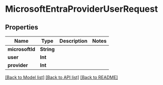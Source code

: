 # MicrosoftEntraProviderUserRequest

## Properties
Name | Type | Description | Notes
------------ | ------------- | ------------- | -------------
**microsoftId** | **String** |  | 
**user** | **Int** |  | 
**provider** | **Int** |  | 

[[Back to Model list]](../README.md#documentation-for-models) [[Back to API list]](../README.md#documentation-for-api-endpoints) [[Back to README]](../README.md)



